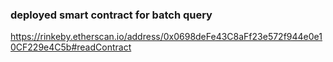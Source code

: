 ### deployed smart contract for batch query

https://rinkeby.etherscan.io/address/0x0698deFe43C8aFf23e572f944e0e10CF229e4C5b#readContract